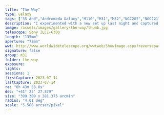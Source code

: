 ```yaml
---
title: "The Way"
type: Galaxy
tags: ["35 And","Andromeda Galaxy","M110","M31","M32","NGC205","NGC221","NGC224","The star 32 And","The star ν And"]
description: "I experimented with a new set up last night and captured three targets. The third is M31: the Andromeda Galaxy. The camera I used is a Sony Alpha 6300 mirrorless (unmodified) along with a Samyang 135mm manual focus f/2 lens. No telescope!"
image: /assets/images/gallery/the-way/thumb.jpg
telescope: Sony ILCE-6300
length: "135mm"
aperture: "72mm"
wwt: http://www.worldwidetelescope.org/wwtweb/ShowImage.aspx?reverseparity=False&scale=5.586487&name=the-way.jpg&imageurl=https://deepskyworkflows.com/assets/images/gallery/the-way/the-way.jpg&credits=Jeremy+Likness+at+DeepSkyWorkflows.com&creditsUrl=https://deepskyworkflows.com/&ra=13.257737&dec=41.436935&x=2045.5&y=406.9&rotation=91.29&thumb=https://deepskyworkflows.com/assets/images/gallery/the-way/thumb.jpg
signature: false
group: m31
folder: the-way
exposure: 
lights: 
sessions: 1
firstCapture: 2023-07-14
lastCapture: 2023-07-14
ra: "0h 43m 53.8s"
dec: "+41° 22' 27.879"
size: "390.309 x 281.373 arcmin"
radius: "4.01 deg"
scale: "5.586 arcsec/pixel"
---
```

